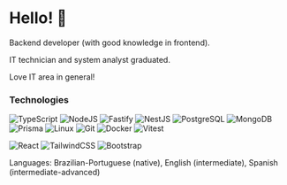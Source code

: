 # Hello! 👋
Backend developer (with good knowledge in frontend).

IT technician and system analyst graduated. 

Love IT area in general!

### Technologies </br>
![TypeScript](https://img.shields.io/badge/TypeScript-323330?style=for-the-badge&logo=typescript&logoColor=007ACC)
![NodeJS](https://img.shields.io/badge/Node.js-43853D?style=for-the-badge&logo=node.js&logoColor=white)
![Fastify](https://img.shields.io/badge/Fastify-212020?style=for-the-badge&logo=fastify&logoColor=white)
![NestJS](https://img.shields.io/badge/NestJS-ea285c?style=for-the-badge&logo=NestJS&logoColor=white)
![PostgreSQL](https://img.shields.io/badge/postgre-3265e6?style=for-the-badge&logo=postgresql&logoColor=black)
![MongoDB](https://img.shields.io/badge/MongoDB-4EA94B?style=for-the-badge&logo=mongodb&logoColor=white)
![Prisma](https://img.shields.io/badge/Prisma-131723?style=for-the-badge&logo=prisma&logoColor=white)
![Linux](https://img.shields.io/badge/Linux-FCC644?style=for-the-badge&logo=linux&logoColor=black)
![Git](https://img.shields.io/badge/GIT-E44C30?style=for-the-badge&logo=git&logoColor=white)
![Docker](https://img.shields.io/badge/DOCKER-0849c9?style=for-the-badge&logo=docker&logoColor=white)
![Vitest](https://img.shields.io/badge/VITEST-1b1b1f?style=for-the-badge&logo=vitest&logoColor=fcc72b)


![React](https://img.shields.io/badge/React-20232A?style=for-the-badge&logo=react&logoColor=61DAFB)
![TailwindCSS](https://img.shields.io/badge/TailwindCSS-0b1120?style=for-the-badge&logo=tailwindcss&logoColor=61DAFB)
![Bootstrap](https://img.shields.io/badge/Bootstrap-563D7C?style=for-the-badge&logo=bootstrap&logoColor=white)

Languages: Brazilian-Portuguese (native), English (intermediate), Spanish (intermediate-advanced)
